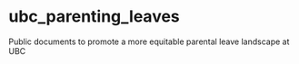 # ubc_parenting_leaves
Public documents to promote a more equitable parental leave landscape at UBC
